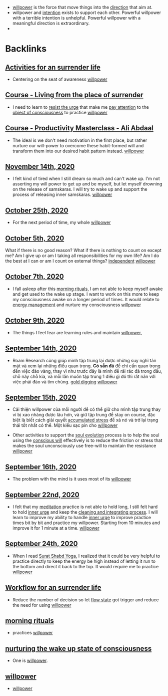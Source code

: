 - [willpower](<willpower.md>) is the force that move things into the [direction](<direction.md>) that aim at.
- willpower and [intention](<intention.md>) exists to support each other. Powerful willpower with a terrible intention is unhelpful. Powerful willpower with a meaningful direction is extraordinary.
- 

# Backlinks
## [Activities for an surrender life](<Activities for an surrender life.md>)
- Centering on the seat of awareness [willpower](<willpower.md>)

## [Course - Living from the place of surrender](<Course - Living from the place of surrender.md>)
- I need to learn to [resist the urge](<resist the urge.md>) that make me [pay attention](<pay attention.md>) to the [object of consciousness](<object of consciousness.md>) to practice [willpower](<willpower.md>)

## [Course - Productivity Masterclass - Ali Abdaal](<Course - Productivity Masterclass - Ali Abdaal.md>)
- The ideal is we don't need motivation in the first place, but rather nurture our will-power to overcome these habit-formed will and transform them into our desired habit pattern  instead. [willpower](<willpower.md>)

## [November 14th, 2020](<November 14th, 2020.md>)
- I felt kind of tired when I still dream so much and can't wake up. I'm not asserting my will power to get up and be myself, but let myself drowning on the release of samskaras. I will try to wake up and support the process of releasing inner samskaras. [willpower](<willpower.md>)

## [October 25th, 2020](<October 25th, 2020.md>)
- For the next period of time, my whole [willpower](<willpower.md>)

## [October 5th, 2020](<October 5th, 2020.md>)
What if there is no good reason? What if there is nothing to count on except me? Am I give up or am I taking all responsibilities for my own life? Am I do the best at I can or am I count on external things? [independent](<independent.md>) [willpower](<willpower.md>)

## [October 7th, 2020](<October 7th, 2020.md>)
- I fall asleep after this [morning rituals](<morning rituals.md>), I am not able to keep myself awake and get used to the wake up stage. I want to work on this more to keep my consciousness awake on a longer period of times. It would relate to [energy management](<energy management.md>) and nurture my consciousness [willpower](<willpower.md>)

## [October 9th, 2020](<October 9th, 2020.md>)
- The things I feel fear are learning rules and maintain [willpower](<willpower.md>),

## [September 14th, 2020](<September 14th, 2020.md>)
- Roam Research cũng giúp mình tập trung lại được những suy nghĩ tản mát và xem lại những điều quan trọng. **Có sẵn đá** để chỉ cần quan trọng đến việc đào vàng, thay vì như trước đây là mình để rải rác đá trong đầu, chỗ này chỗ kia, và mỗi lần muốn tập trung 1 điều gì đó thì rất nản với việc phải đào và tìm chúng. [gold digging](<gold digging.md>) [willpower](<willpower.md>)

## [September 15th, 2020](<September 15th, 2020.md>)
- Cải thiện willpower của mỗi người để có thể giữ cho mình tập trung thay vì bị xao nhãng được lâu hơn, và giữ tập trung để stay on course, đặc biệt là biết cách giải quyết [accumulated stress](<accumulated stress.md>) để xả nó và trở lại trạng thái tốt nhất có thể. Một kiểu sạc pin cho [willpower](<willpower.md>)

- Other activities to support the [soul evolution](<soul evolution.md>) process is to help the soul using the [conscious will](<conscious will.md>) effectively is to reduce the friction or stress that makes the soul unconsciously use free-will to maintain the resistance [willpower](<willpower.md>)

## [September 16th, 2020](<September 16th, 2020.md>)
- The problem with the mind is it uses most of its [willpower](<willpower.md>)

## [September 22nd, 2020](<September 22nd, 2020.md>)
- I felt that my [meditation](<meditation.md>) practice is not able to hold long, I still felt hard to hold [inner urge](<inner urge.md>) and keep the [cleaning and integrating process](<cleaning and integrating process.md>). I will learn to improve my ability to handle [inner urge](<inner urge.md>) to improve practice times bit by bit and practice my willpower. Starting from 10 minutes and improve it for 1 minute at a time. [willpower](<willpower.md>)

## [September 24th, 2020](<September 24th, 2020.md>)
- When I read [Surat Shabd Yoga](<Surat Shabd Yoga.md>), I realized that it could be very helpful to practice directly to keep the energy be high instead of letting it run to the bottom and direct it back to the top. It would require me to practice [willpower](<willpower.md>)

## [Workflow for an surrender life](<Workflow for an surrender life.md>)
- Reduce the number of decision so let [flow state](<flow state.md>) got trigger and reduce the need for using [willpower](<willpower.md>)

## [morning rituals](<morning rituals.md>)
- practices [willpower](<willpower.md>)

## [nurturing the wake up state of consciousness](<nurturing the wake up state of consciousness.md>)
- One is [willpower](<willpower.md>).

## [willpower](<willpower.md>)
- [willpower](<willpower.md>)

